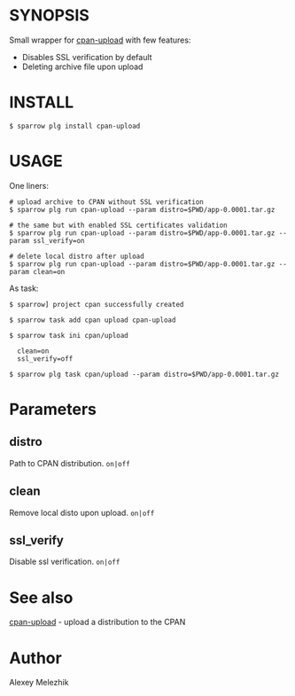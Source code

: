 # SYNOPSIS

Small wrapper for [cpan-upload](https://metacpan.org/pod/distribution/CPAN-Uploader/bin/cpan-upload) with few features:

- Disables SSL verification by default
- Deleting archive file upon upload

# INSTALL

    $ sparrow plg install cpan-upload

# USAGE

One liners:

    # upload archive to CPAN without SSL verification
    $ sparrow plg run cpan-upload --param distro=$PWD/app-0.0001.tar.gz

    # the same but with enabled SSL certificates validation
    $ sparrow plg run cpan-upload --param distro=$PWD/app-0.0001.tar.gz --param ssl_verify=on

    # delete local distro after upload
    $ sparrow plg run cpan-upload --param distro=$PWD/app-0.0001.tar.gz --param clean=on

As task:


    $ sparrow] project cpan successfully created

    $ sparrow task add cpan upload cpan-upload

    $ sparrow task ini cpan/upload

      clean=on
      ssl_verify=off

    $ sparrow plg task cpan/upload --param distro=$PWD/app-0.0001.tar.gz

# Parameters

## distro

Path to CPAN distribution. `on|off`

## clean

Remove local disto upon upload. `on|off`

## ssl_verify

Disable ssl verification. `on|off`

# See also

[cpan-upload](https://metacpan.org/pod/distribution/CPAN-Uploader/bin/cpan-upload) - upload a distribution to the CPAN

# Author

Alexey Melezhik

